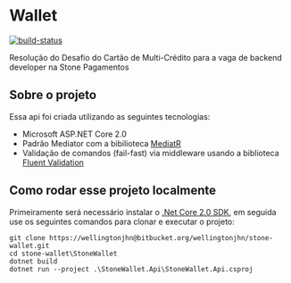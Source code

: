# Wallet

[![build-status](https://pipelines-badges-service.useast.staging.atlassian.io/badge/atlassian/confluence-web-components.svg)](https://bitbucket.org/wellingtonjhn/stone-wallet/addon/pipelines/home) 

Resolução do Desafio do Cartão de Multi-Crédito para a vaga de backend developer na Stone Pagamentos

## Sobre o projeto

Essa api foi criada utilizando as seguintes tecnologias:

* Microsoft ASP.NET Core 2.0
* Padrão Mediator com a bibilioteca [MediatR](https://github.com/jbogard/MediatR)
* Validação de comandos (fail-fast) via middleware usando a biblioteca [Fluent Validation](https://github.com/JeremySkinner/FluentValidation)


## Como rodar esse projeto localmente

Primeiramente será necessário instalar o [.Net Core 2.0 SDK](https://www.microsoft.com/net/download/core), em seguida use os seguintes comandos para clonar e executar o projeto:

```
git clone https://wellingtonjhn@bitbucket.org/wellingtonjhn/stone-wallet.git
cd stone-wallet\StoneWallet
dotnet build
dotnet run --project .\StoneWallet.Api\StoneWallet.Api.csproj
```

